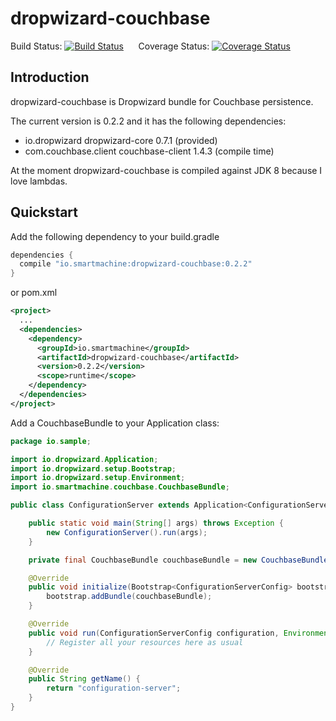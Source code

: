 # dropwizard-couchbase

Build Status: [![Build Status](https://travis-ci.org/smartmachine/dropwizard-couchbase.svg?branch=master)](https://travis-ci.org/smartmachine/dropwizard-couchbase)&nbsp;&nbsp;&nbsp;&nbsp;&nbsp;&nbsp;Coverage Status: [![Coverage Status](https://img.shields.io/coveralls/smartmachine/dropwizard-couchbase.svg)](https://coveralls.io/r/smartmachine/dropwizard-couchbase?branch=master)


## Introduction
dropwizard-couchbase is Dropwizard bundle for Couchbase persistence.

The current version is 0.2.2 and it has the following dependencies:

* io.dropwizard dropwizard-core 0.7.1 (provided)
* com.couchbase.client couchbase-client 1.4.3 (compile time)

At the moment dropwizard-couchbase is compiled against JDK 8 because I love lambdas.

## Quickstart

Add the following dependency to your build.gradle
``` groovy
dependencies {
  compile "io.smartmachine:dropwizard-couchbase:0.2.2"
}
```
or pom.xml
``` xml
<project>
  ...
  <dependencies>
    <dependency>
      <groupId>io.smartmachine</groupId>
      <artifactId>dropwizard-couchbase</artifactId>
      <version>0.2.2</version>
      <scope>runtime</scope>
    </dependency>
  </dependencies>
</project>
```
Add a CouchbaseBundle to your Application class:
``` java
package io.sample;

import io.dropwizard.Application;
import io.dropwizard.setup.Bootstrap;
import io.dropwizard.setup.Environment;
import io.smartmachine.couchbase.CouchbaseBundle;

public class ConfigurationServer extends Application<ConfigurationServerConfig> {

    public static void main(String[] args) throws Exception {
        new ConfigurationServer().run(args);
    }

    private final CouchbaseBundle couchbaseBundle = new CouchbaseBundle();

    @Override
    public void initialize(Bootstrap<ConfigurationServerConfig> bootstrap) {
        bootstrap.addBundle(couchbaseBundle);
    }

    @Override
    public void run(ConfigurationServerConfig configuration, Environment environment) throws Exception {
        // Register all your resources here as usual
    }

    @Override
    public String getName() {
        return "configuration-server";
    }
}
```
